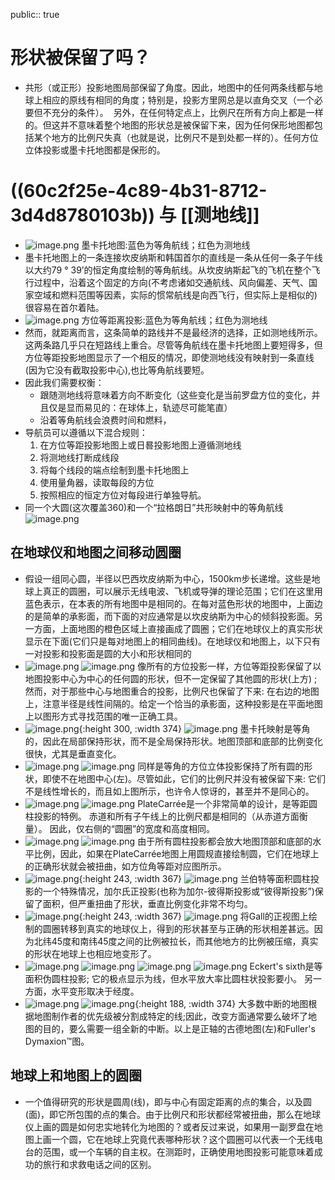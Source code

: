 public:: true

# 形状被保留了吗？
- 共形（或正形）投影地图局部保留了角度。因此，地图中的任何两条线都与地球上相应的原线有相同的角度；特别是，投影方里网总是以直角交叉（一个必要但不充分的条件）。  另外，在任何特定点上，比例尺在所有方向上都是一样的。但这并不意味着整个地图的形状总是被保留下来，因为任何保形地图都包括某个地方的比例尺失真（也就是说，比例尺不是到处都一样的）。任何方位立体投影或墨卡托地图都是保形的。
# ((60c2f25e-4c89-4b31-8712-3d4d8780103b)) 与 [[测地线]]
- ![image.png](../assets/image_1623390974072_0.png) 
  墨卡托地图:蓝色为等角航线；红色为测地线
- 墨卡托地图上的一条连接坎皮纳斯和韩国首尔的直线是一条从任何一条子午线以大约79 ° 39’的恒定角度绘制的等角航线。从坎皮纳斯起飞的飞机在整个飞行过程中，沿着这个固定的方向(不考虑诸如交通航线、风向偏差、天气、国家空域和燃料范围等因素，实际的惯常航线是向西飞行，但实际上是相似的)很容易在首尔着陆。
- ![image.png](../assets/image_1623391259820_0.png)
  方位等距离投影:蓝色为等角航线；红色为测地线
- 然而，就距离而言，这条简单的路线并不是最经济的选择，正如测地线所示。这两条路几乎只在短路线上重合。尽管等角航线在墨卡托地图上要短得多，但方位等距投影地图显示了一个相反的情况，即使测地线没有映射到一条直线(因为它没有截取投影中心),也比等角航线要短。
- 因此我们需要权衡：
  * 跟随测地线将意味着方向不断变化（这些变化是当前罗盘方位的变化，并且仅是显而易见的：在球体上，轨迹尽可能笔直）
  * 沿着等角航线会浪费时间和燃料，
- 导航员可以遵循以下混合规则：
  1. 在方位等距投影地图上或日晷投影地图上遵循测地线
  2. 将测地线打断成线段
  3. 将每个线段的端点绘制到墨卡托地图上
  4. 使用量角器，读取每段的方位
  5. 按照相应的恒定方位对每段进行单独导航。
- 同一个大圆(这次覆盖360)和一个“拉格朗日”共形映射中的等角航线
  ![image.png](../assets/image_1623398644943_0.png)
## 在地球仪和地图之间移动圆圈
- 假设一组同心圆，半径以巴西坎皮纳斯为中心，1500km步长递增。这些是地球上真正的圆圈，可以展示无线电波、飞机或导弹的理论范围；它们在这里用蓝色表示，在本表的所有地图中是相同的。在每对蓝色形状的地图中，上面边的是简单的承影面，而下面的对应通常是以坎皮纳斯为中心的倾斜投影面。另一方面，上面地图的橙色区域上直接画成了圆圈；它们在地球仪上的真实形状显示在下面(它们只是每对地图上的相同曲线)。在地球仪和地图上，以下只有一对投影和投影面是圆的大小和形状相同的
- ![image.png](../assets/image_1623398822647_0.png) ![image.png](../assets/image_1623398827166_0.png) 
  像所有的方位投影一样，方位等距投影保留了以地图投影中心为中心的任何圆的形状，但不一定保留了其他圆的形状(上方) ; 然而，对于那些中心与地图重合的投影，比例尺也保留了下来: 在右边的地图上，注意半径是线性间隔的。给定一个恰当的承影面，这种投影是在平面地图上以图形方式寻找范围的唯一正确工具。
- ![image.png](../assets/image_1623398837504_0.png){:height 300, :width 374} ![image.png](../assets/image_1623398842845_0.png) 
  墨卡托映射是等角的，因此在局部保持形状，而不是全局保持形状。地图顶部和底部的比例变化很快，尤其是垂直变化。
- ![image.png](../assets/image_1623398861741_0.png) ![image.png](../assets/image_1623398869498_0.png) 
  同样是等角的方位立体投影保持了所有圆的形状，即使不在地图中心(左)。尽管如此，它们的比例尺并没有被保留下来: 它们不是线性增长的，而且如上图所示，也许令人惊讶的，甚至并不是同心的。
- ![image.png](../assets/image_1623398883528_0.png) ![image.png](../assets/image_1623398890975_0.png) 
  PlateCarrée是一个非常简单的设计，是等距圆柱投影的特例。 赤道和所有子午线上的比例尺都是相同的（从赤道方面衡量）。 因此，仅右侧的“圆圈”的宽度和高度相同。
- ![image.png](../assets/image_1623398949455_0.png) ![image.png](../assets/image_1623398955238_0.png) 
  由于所有圆柱投影都会放大地图顶部和底部的水平比例，因此，如果在PlateCarrée地图上用圆规直接绘制圆，它们在地球上的正确形状就会被扭曲，如方位角等距对应图所示。
- ![image.png](../assets/image_1623399010020_0.png){:height 243, :width 367} ![image.png](../assets/image_1623399015514_0.png) 
  兰伯特等面积圆柱投影的一个特殊情况，加尔氏正投影(也称为加尔-彼得斯投影或“彼得斯投影”)保留了面积，但严重扭曲了形状，垂直比例变化非常不均匀。
- ![image.png](../assets/image_1623399032913_0.png){:height 243, :width 367} ![image.png](../assets/image_1623399036091_0.png) 
  将Gall的正视图上绘制的圆圈转移到真实的地球仪上，得到的形状甚至与正确的形状相差甚远。因为北纬45度和南纬45度之间的比例被拉长，而其他地方的比例被压缩，真实的形状在地球上也相应地变形了。
- ![image.png](../assets/image_1623399063015_0.png) ![image.png](../assets/image_1623399068516_0.png) ![image.png](../assets/image_1623399047454_0.png) ![image.png](../assets/image_1623399053042_0.png) 
  Eckert's sixth是等面积伪圆柱投影; 它的极点显示为线，但水平放大率比圆柱状投影要小。 另一方面，水平变形取决于经度。
- ![image.png](../assets/image_1623399073503_0.png) ![image.png](../assets/image_1623399077799_0.png){:height 188, :width 374} 
  大多数中断的地图根据地图制作者的优先级被分割成特定的线;因此，改变方面通常要么破坏了地图的目的，要么需要一组全新的中断。以上是正轴的古德地图(左)和Fuller's Dymaxion™图。
## 地球上和地图上的圆圈
- 一个值得研究的形状是圆周(线)，即与中心有固定距离的点的集合，以及圆(面)，即它所包围的点的集合。由于比例尺和形状都经常被扭曲，那么在地球仪上画的圆是如何忠实地转化为地图的？或者反过来说，如果用一副罗盘在地图上画一个圆，它在地球上究竟代表哪种形状？这个圆圈可以代表一个无线电台的范围，或一个车辆的自主权。在测距时，正确使用地图投影可能意味着成功的旅行和求救电话之间的区别。